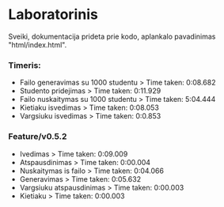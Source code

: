 # Laboratorinis
Sveiki, dokumentacija prideta prie kodo, aplankalo pavadinimas "html/index.html".

### Timeris:
- Failo generavimas su 1000 studentu > Time taken: 0:08.682
- Studento pridejimas > Time taken: 0:11.929
- Failo nuskaitymas su 1000 studentu > Time taken: 5:04.444
- Kietiaku isvedimas > Time taken: 0:08.053
- Vargsiuku isvedimas > Time taken: 0:0.853

### Feature/v0.5.2
- Ivedimas > Time taken: 0:09.009
- Atspausdinimas > Time taken: 0:00.004
- Nuskaitymas is failo > Time taken: 0:04.066
- Generavimas > Time taken: 0:05.632
- Vargsiuku atspausdinimas > Time taken: 0:00.003
- Kietiaku > Time taken: 0:00.003


